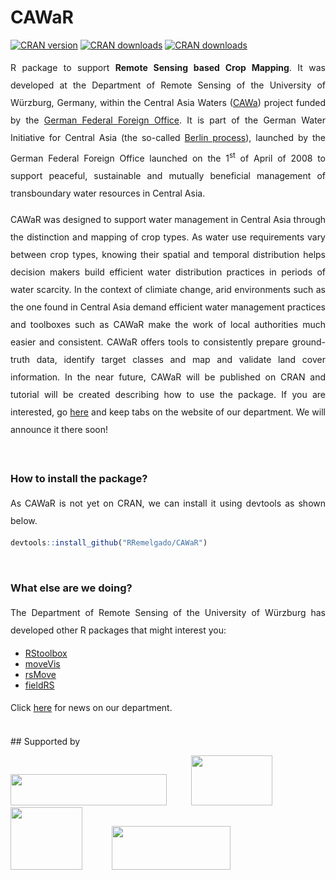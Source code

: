 # CAWaR
[![CRAN version](https://www.r-pkg.org/badges/version/CAWaR)](https://CRAN.R-project.org/package=CAWaR)
[![CRAN downloads](https://cranlogs.r-pkg.org/badges/last-month/CAWaR?color=brightgreen)](https://CRAN.R-project.org/package=CAWaR)
[![CRAN downloads](http://cranlogs.r-pkg.org/badges/grand-total/CAWaR?color=brightgreen)](https://CRAN.R-project.org/package=CAWaR)

<p align="justify" style="line-height:200%;">
R package to support <b>Remote Sensing based Crop Mapping</b>. It was developed at the Department of Remote Sensing of the University of Würzburg, Germany, within the Central Asia Waters (<a href="http://www.cawa-project.net/">CAWa</a>) project funded by the <a href="https://www.auswaertiges-amt.de/en">German Federal Foreign Office</a>. It is part of the German Water Initiative for Central Asia (the so-called <a href="http://waterca.org/en/the-berlin-process/">Berlin process</a>), launched by the German Federal Foreign Office launched on the 1<sup>st</sup> of April of 2008 to support peaceful, sustainable and mutually beneficial management of transboundary water resources in Central Asia.
</p>
<p align="justify" style="line-height:200%;">
CAWaR was designed to support water management in Central Asia through the distinction and mapping of crop types. As water use requirements vary between crop types, knowing their spatial and temporal distribution helps decision makers build efficient water distribution practices in periods of water scarcity. In the context of climiate change, arid environments such as the one found in Central Asia demand efficient water management practices and toolboxes such as CAWaR make the work of local authorities much easier and consistent. CAWaR offers tools to consistently prepare ground-truth data, identify target classes and map and validate land cover information. In the near future, CAWaR will be published on CRAN and tutorial will be created describing how to use the package. If you are interested, go <a href="http://remote-sensing.eu/">here</a> and keep tabs on the website of our department. We will announce it there soon!
</p>

</br>

### How to install the package?
<p align="justify" style="line-height:200%;">
As CAWaR is not yet on CRAN, we can install it using devtools as shown below.
</p>

```r
devtools::install_github("RRemelgado/CAWaR")
```

</br>

### What else are we doing?
<p align="justify" style="line-height:200%;">
The Department of Remote Sensing of the University of Würzburg has developed other R packages that might interest you:
</p>

* <a href="https://bleutner.github.io/RStoolbox/">RStoolbox</a>
* <a href="https://github.com/cran/moveVis/">moveVis</a>
* <a href="https://github.com/RRemelgado/CAWaR">rsMove</a>
* <a href="https://github.com/RRemelgado/rsMove">fieldRS</a>

<p align="justify" style="line-height:200%;">
Click <a href="http://remote-sensing.eu/">here</a> for news on our department.
</p>

</br>
## Supported by
<p>
<a href="https://www.orn.mpg.de/en/"><img width="250" height="50" src="https://www.gfz-potsdam.de/fileadmin/_processed_/0/8/csm_CAWa_Logo_ae5c278929.png"></a>&nbsp;&nbsp;&nbsp;&nbsp;&nbsp;&nbsp;&nbsp;&nbsp;&nbsp;&nbsp;<a href="https://www.geographie.uni-wuerzburg.de/en/fernerkundung/startseite/"><img width="130" height="80" src="https://www.uni-wuerzburg.de/typo3conf/ext/uw_sitepackage/Resources/Public/Images/uni-wuerzburg-logo.svg"></a>&nbsp;&nbsp;&nbsp;&nbsp;&nbsp;&nbsp;&nbsp;&nbsp;&nbsp;&nbsp;&nbsp;&nbsp;<a href="https://www.dlr.de/eoc/en/desktopdefault.aspx/tabid-5278/8856_read-15911/"><img width="115" height="100" src="https://upload.wikimedia.org/wikipedia/commons/thumb/f/f5/DLR_Logo.svg/744px-DLR_Logo.svg.png"></a>&nbsp;&nbsp;&nbsp;&nbsp;&nbsp;&nbsp;&nbsp;&nbsp;&nbsp;&nbsp;&nbsp;&nbsp;<a href="https://www.auswaertiges-amt.de/en/"><img width="190" height="70" src="https://www.auswaertiges-amt.de/blob/200/b26f8a6a21790f0822b0b21a2a92ac4b/aamt-logo-dt-data.svg"></a>
</p>
</br>
